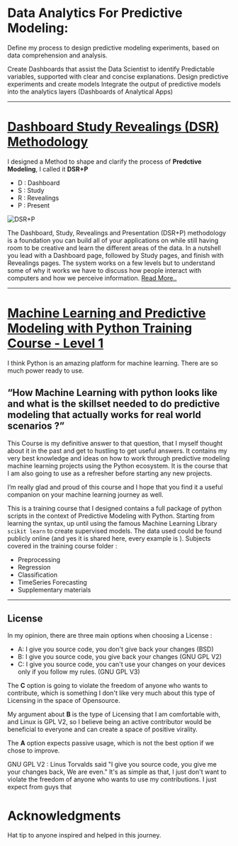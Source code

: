 # Data Analytics For Predictive Modeling:

Define my process to design predictive modeling experiments, based on data comprehension and analysis.

Create Dashboards that assist the Data Scientist to identify Predictable variables, supported with clear and concise explanations. Design predictive experiments and create models Integrate the output of predictive models into the analytics layers (Dashboards of Analytical Apps) 

***
# [Dashboard Study Revealings (DSR) Methodology](https://github.com/lazurens2/Portfolio/wiki/Dashboard-Study-Revealings-(DSR)-Methodology)

I designed a Method to shape and clarify the process of **Predctive Modeling**, I called it **DSR+P**

* D : Dashboard
* S : Study
* R : Revealings
* P : Present

![DSR+P](https://user-images.githubusercontent.com/48279474/54601874-6edf4880-4a40-11e9-9d92-485ca34e82ec.png)

The Dashboard, Study, Revealings and Presentation (DSR+P) methodology is a foundation you can build all of your applications on while still having room to be creative and learn the different areas of the data. In a nutshell you lead with a Dashboard page, followed by Study pages, and finish with Revealings pages. The system works on a few levels but to understand some of why it works we have to discuss how people interact with computers and how we perceive information.
[Read More..](https://github.com/lazurens2/Portfolio/wiki/Dashboard-Study-Revealings-(DSR)-Methodology)
***
# [Machine Learning and Predictive Modeling with Python Training Course - Level 1](https://github.com/lazurens2/Portfolio/tree/master/Machine%20Learning%20and%20Predictive%20Modeling%20with%20Python%20Training%20Course%20-%20Level%201/Level%201)

I think Python is an amazing platform for machine learning. There are so much power ready to use.

## “How Machine Learning with python looks like and what is the skillset needed to do predictive modeling that actually works for real world scenarios ?”

This Course is my definitive answer to that question, that I myself thought about it in the past and get to hustling to get useful answers.
It contains my very best knowledge and ideas on how to work through predictive modeling machine learning projects using the Python ecosystem.
It is the course that I am also going to use as a refresher before starting any new projects.

I’m really glad and proud of this course and I hope that you find it a useful companion on your machine learning journey as well.

This is a training course that I designed contains a full package of python scripts in the context of Predictive Modeling with Python. Starting from learning the syntax, up until using the famous Machine Learning Library `scikit learn` to create supervised models. The data used could be found publicly online (and yes it is shared here, every example is ).
Subjects covered in the training course folder : 
- Preprocessing
- Regression
- Classification
- TimeSeries Forecasting
- Supplementary materials
***
## License
In my opinion, there are three main options when choosing a License : 
- A: I give you source code, you don't give back your changes (BSD)
- B: I give you source code, you give back your changes (GNU GPL V2)
- C: I give you source code, you can't use your changes on your devices only if you follow my rules. (GNU GPL V3)

The **C** option is going to violate the freedom of anyone who wants to contribute, which is something I don't like very much about this type of Licensing in the space of Opensource.

My argument about **B** is the type of Licensing that I am comfortable with, and Linux is GPL V2, so I believe being an active contributor would be beneficial to everyone and can create a space of positive virality.

The **A** option expects passive usage, which is not the best option if we chose to improve.

GNU GPL V2 : Linus Torvalds said "I give you source code, you give me your changes back, We are even."
It's as simple as that, I just don't want to violate the freedom of anyone who wants to use my contributions. I just expect from guys that

# Acknowledgments
Hat tip to anyone inspired and helped in this journey.
